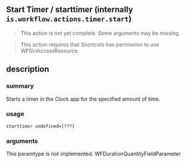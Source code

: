 
## Start Timer / starttimer (internally `is.workflow.actions.timer.start`)

> This action is not yet complete. Some arguments may be missing.


> This action requires that Shortcuts has permission to use WFSiriAccessResource.


## description
### summary
Starts a timer in the Clock app for the specified amount of time.


### usage
`starttimer undefined=[???]`

### arguments
This paramtype is not implemented. WFDurationQuantityFieldParameter
